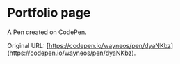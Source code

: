 # Portfolio page

A Pen created on CodePen.

Original URL: [https://codepen.io/wayneos/pen/dyaNKbz](https://codepen.io/wayneos/pen/dyaNKbz).

